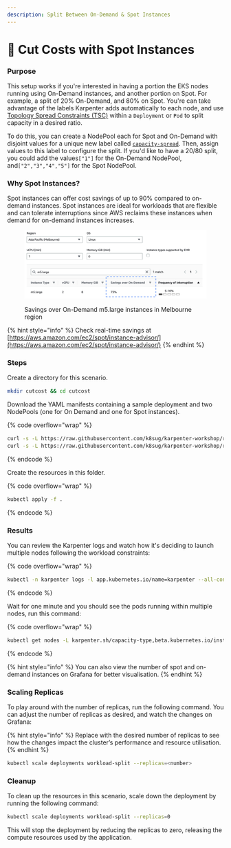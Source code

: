 ```yaml
---
description: Split Between On-Demand & Spot Instances
---
```


# 💸 Cut Costs with Spot Instances

### Purpose

This setup works if you're interested in having a portion the EKS nodes running using On-Demand instances, and another portion on Spot. For example, a split of 20% On-Demand, and 80% on Spot. You're can take advantage of the labels Karpenter adds automatically to each node, and use [Topology Spread Constraints (TSC)](https://kubernetes.io/docs/concepts/scheduling-eviction/topology-spread-constraints/) within a `Deployment` or `Pod` to split capacity in a desired ratio.

To do this, you can create a NodePool each for Spot and On-Demand with disjoint values for a unique new label called [`capacity-spread`](https://karpenter.sh/docs/concepts/scheduling/#on-demandspot-ratio-split). Then, assign values to this label to configure the split. If you'd like to have a 20/80 split, you could add the values`["1"]` for the On-Demand NodePool, and`["2","3","4","5"]` for the Spot NodePool.



### Why Spot Instances?

Spot instances can offer cost savings of up to 90% compared to on-demand instances.​ Spot instances are ideal for workloads that are flexible and can tolerate interruptions since AWS reclaims these instances when demand for on-demand instances increases.

<figure><img src="../.gitbook/assets/1 Save percentage (1).png" alt=""><figcaption><p>Savings over On-Demand m5.large instances in Melbourne region</p></figcaption></figure>

{% hint style="info" %}
Check real-time savings at [https://aws.amazon.com/ec2/spot/instance-advisor/](https://aws.amazon.com/ec2/spot/instance-advisor/)
{% endhint %}

### Steps

Create a directory for this scenario.

```bash
mkdir cutcost && cd cutcost
```

Download the YAML manifests containing a sample deployment and two NodePools (one for On Demand and one for Spot instances).

{% code overflow="wrap" %}
```bash
curl -s -L https://raw.githubusercontent.com/k8sug/karpenter-workshop/refs/heads/main/resources/od-spot-split/workload.yaml > workload.yaml
curl -s -L https://raw.githubusercontent.com/k8sug/karpenter-workshop/refs/heads/main/resources/od-spot-split/od-spot.yaml > nodepool.yaml
```
{% endcode %}

Create the resources in this folder.

{% code overflow="wrap" %}
```bash
kubectl apply -f .
```
{% endcode %}



### Results

You can review the Karpenter logs and watch how it's deciding to launch multiple nodes following the workload constraints:

{% code overflow="wrap" %}
```bash
kubectl -n karpenter logs -l app.kubernetes.io/name=karpenter --all-containers=true -f --tail=20
```
{% endcode %}



Wait for one minute and you should see the pods running within multiple nodes, run this command:

{% code overflow="wrap" %}
```bash
kubectl get nodes -L karpenter.sh/capacity-type,beta.kubernetes.io/instance-type,karpenter.sh/nodepool,topology.kubernetes.io/zone -l karpenter.sh/initialized=true
```
{% endcode %}

{% hint style="info" %}
You can also view the number of spot and on-demand instances on Grafana for better visualisation.
{% endhint %}

### Scaling Replicas

To play around with the number of replicas, run the following command. You can adjust the number of replicas as desired, and watch the changes on Grafana:

{% hint style="info" %}
Replace with the desired number of replicas to see how the changes impact the cluster’s performance and resource utilisation.
{% endhint %}

```bash
kubectl scale deployments workload-split --replicas=<number>
```



### Cleanup

To clean up the resources in this scenario, scale down the deployment by running the following command:

```bash
kubectl scale deployments workload-split --replicas=0
```

This will stop the deployment by reducing the replicas to zero, releasing the compute resources used by the application.&#x20;

